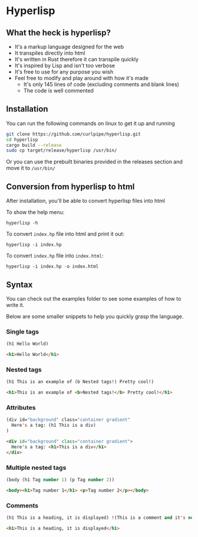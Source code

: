 # Hyperlisp

## What the heck is hyperlisp?

- It's a markup language designed for the web
- It transpiles directly into html
- It's written in Rust therefore it can transpile quickly
- It's inspired by Lisp and isn't too verbose
- It's free to use for any purpose you wish
- Feel free to modify and play around with how it's made
  - It's only 145 lines of code (excluding comments and blank lines)
  - The code is well commented
<!-- It'll alert you to any errors in your markup, making it easier to debug -->

## Installation

You can run the following commands on linux to get it up and running
```sh
git clone https://github.com/curlpipe/hyperlisp.git
cd hyperlisp
cargo build --release
sudo cp target/release/hyperlisp /usr/bin/
```

Or you can use the prebuilt binaries provided in the releases section and move it to `/usr/bin/`

## Conversion from hyperlisp to html
After installation, you'll be able to convert hyperlisp files into html

To show the help menu: 
```
hyperlisp -h
```

To convert `index.hp` file into html and print it out:
```
hyperlisp -i index.hp
```

To convert `index.hp` file into `index.html`:
```
hyperlisp -i index.hp -o index.html
```

## Syntax
You can check out the examples folder to see some examples of how to write it.

Below are some smaller snippets to help you quickly grasp the language.

### Single tags

```lisp
(h1 Hello World)
```

```html
<h1>Hello World</h1>
```

### Nested tags
```lisp
(h1 This is an example of (b Nested tags!) Pretty cool!)
```

```html
<h1>This is an example of <b>Nested tags!</b> Pretty cool!</h1>
```

### Attributes
```lisp
(div id="background" class="container gradient" 
  Here's a tag: (h1 This is a div)
)
```

```html
<div id="background" class="container gradient">
  Here's a tag: <h1>This is a div</h1>
</div>
```

### Multiple nested tags
```lisp
(body (h1 Tag number 1) (p Tag number 2))
```

```html
<body><h1>Tag number 1</h1> <p>Tag number 2</p></body>
```

### Comments
```lisp
(h1 This is a heading, it is displayed) !(This is a comment and it's not displayed)
```

```html
<h1>This is a heading, it is displayed</h1>
```

